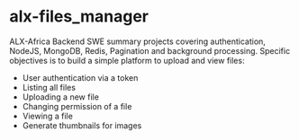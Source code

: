 # alx-files_manager

ALX-Africa Backend SWE summary projects covering authentication, NodeJS, MongoDB, Redis, Pagination and background processing.
Specific objectives is to build a simple platform to upload and view files:

- User authentication via a token
- Listing all files
- Uploading a new file
- Changing permission of a file
- Viewing a file
- Generate thumbnails for images
